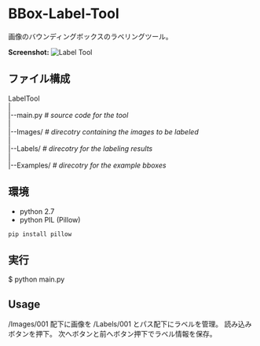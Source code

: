 BBox-Label-Tool
===============

画像のバウンディングボックスのラベリングツール。    

**Screenshot:**
![Label Tool](./screenshot.png)

ファイル構成    
-----------------
LabelTool  
|  
|--main.py   *# source code for the tool*  
|  
|--Images/   *# direcotry containing the images to be labeled*  
|  
|--Labels/   *# direcotry for the labeling results*  
|  
|--Examples/  *# direcotry for the example bboxes*  

環境    
----------
- python 2.7
- python PIL (Pillow)


```
pip install pillow
```

実行    
-------
$ python main.py

Usage
-----
/Images/001 配下に画像を /Labels/001 とパス配下にラベルを管理。
読み込みボタンを押下。
次へボタンと前へボタン押下でラベル情報を保存。


